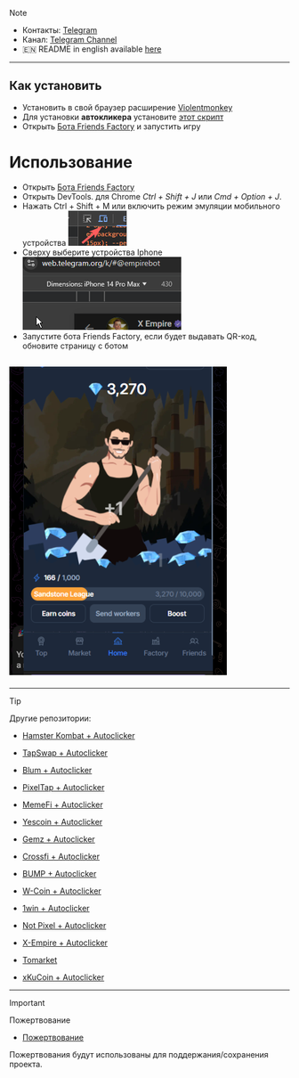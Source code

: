 > [!NOTE]
> - Контакты: [Telegram](https://t.me/mudachyo) 
> - Канал: [Telegram Channel](https://t.me/shopalenka) 
> - 🇪🇳 README in english available [here](README-EN.md)
---
## Как установить
- Установить в свой браузер расширение [Violentmonkey](https://chromewebstore.google.com/detail/violentmonkey/jinjaccalgkegednnccohejagnlnfdag?hl=be)
- Для установки **автокликера** установите [этот скрипт](https://github.com/mudachyo/Friends-Factory/raw/main/ffactory-autoclicker.user.js)
- Открыть [Бота Friends Factory](https://web.telegram.org/k/#?tgaddr=tg%3A%2F%2Fresolve%3Fdomain%3Dfabrika%26appname%3Dapp%26startapp%3Dref_363008) и запустить игру

# Использование
- Открыть [Бота Friends Factory](https://web.telegram.org/k/#?tgaddr=tg%3A%2F%2Fresolve%3Fdomain%3Dfabrika%26appname%3Dapp%26startapp%3Dref_363008)
- Открыть DevTools. для Chrome *Ctrl + Shift + J* или *Cmd + Option + J*.
- Нажать Ctrl + Shift + M или включить режим эмуляции мобильного устройства ![mobile device](mobile.png)
- Сверху выберите устройства Iphone ![Device](device.png)
- Запустите бота Friends Factory, если будет выдавать QR-код, обновите страницу с ботом

## ![Результат](result.png)


---
> [!TIP]
> Другие репозитории:
> 
> - [Hamster Kombat + Autoclicker](https://github.com/mudachyo/Hamster-Kombat)
> 
> - [TapSwap + Autoclicker](https://github.com/mudachyo/TapSwap)
> 
> - [Blum + Autoclicker](https://github.com/mudachyo/Blum)
>
> - [PixelTap + Autoclicker](https://github.com/mudachyo/PixelTap)
> 
> - [MemeFi + Autoclicker](https://github.com/mudachyo/MemeFi-Coin)
>
> - [Yescoin + Autoclicker](https://github.com/mudachyo/Yescoin)
>
> - [Gemz + Autoclicker](https://github.com/mudachyo/Gemz)
>
> - [Сrossfi + Autoclicker](https://github.com/mudachyo/Crossfi)
>
> - [BUMP + Autoclicker](https://github.com/mudachyo/BUMP)
>
> - [W-Coin + Autoclicker](https://github.com/mudachyo/W-Coin)
>
> - [1win + Autoclicker](https://github.com/mudachyo/1win-Token)
>
> - [Not Pixel + Autoclicker](https://github.com/mudachyo/Not-Pixel)
>
> - [X-Empire + Autoclicker](https://github.com/mudachyo/X-Empire)
>
> - [Tomarket](https://github.com/mudachyo/Tomarket)
>
> - [xKuCoin + Autoclicker](https://github.com/mudachyo/xKuCoin)
---
> [!IMPORTANT] 
> Пожертвование
> 
> - [Пожертвование](https://mudachyo.codes/donate/)
> 
> Пожертвования будут использованы для поддержания/сохранения проекта.